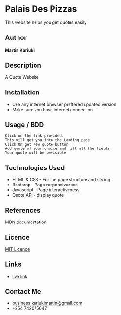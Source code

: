 # Palais Des Pizzas

This website helps you get quotes easily

## Author

#### Martin Kariuki

## Description
A Quote Website


## Installation

* Use any internet browser preffered updated version
* Make sure you have internet connection

## Usage / BDD

```
Click on the link provided.
This will get you into the Landing page
Click On get New quote button
Add quote of your choice and fill all the fields
Your quote will be b=visible
```

## Technologies Used

* HTML & CSS - For the page structure and styling
* Bootsrap - Page responsiveness
* Javascript - Page interactiveness
* Quote API - display quote

## References
MDN documentation

## Licence
[MIT Licence](LICENCE)

## Links

* [live link](https://emkayint.github.io/wiki-quotes/)

## Contact Me
 * business.kariukimartin@gmail.com
 * +254 742075647

